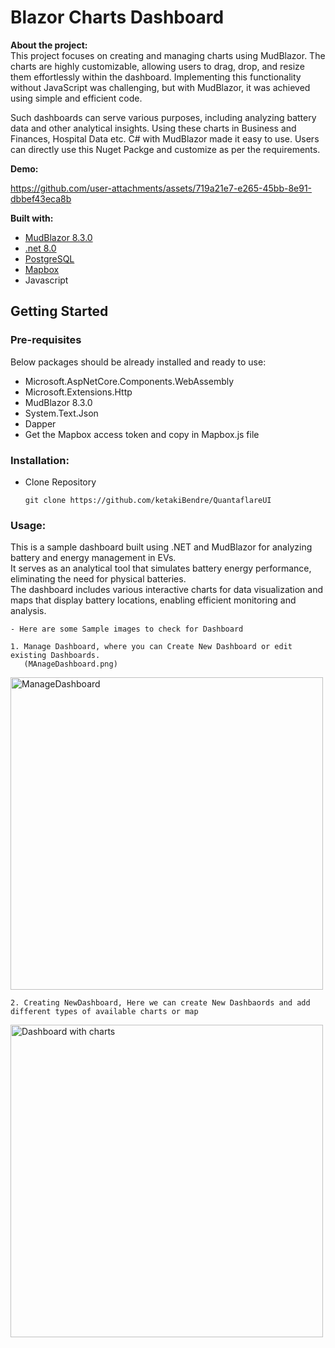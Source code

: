 # Blazor Charts Dashboard

**About the project:**  
This project focuses on creating and managing charts using MudBlazor. The charts are highly customizable, allowing users to drag, drop, and resize them effortlessly within the dashboard. Implementing this functionality without JavaScript was challenging, but with MudBlazor, it was achieved using simple and efficient code.

Such dashboards can serve various purposes, including analyzing battery data and other analytical insights. Using these charts in Business and Finances, Hospital Data etc. C# with MudBlazor made it easy to use. Users can directly use this Nuget Packge and customize as per the requirements.

**Demo:**

https://github.com/user-attachments/assets/719a21e7-e265-45bb-8e91-dbbef43eca8b
   
**Built with:**
 
   - [MudBlazor 8.3.0](https://www.mudblazor.com/)
   - [.net 8.0](https://dotnet.microsoft.com/en-us/download/dotnet-framework)
   - [PostgreSQL](https://www.postgresql.org/)
   - [Mapbox](https://www.mapbox.com/)
   - Javascript

<!-- GETTING STARTED -->
## Getting Started
### Pre-requisites  
   Below packages should be already installed and ready to use:  
   - Microsoft.AspNetCore.Components.WebAssembly
   - Microsoft.Extensions.Http
   - MudBlazor 8.3.0
   - System.Text.Json
   - Dapper
   - Get the Mapbox access token and copy in Mapbox.js file
     
### **Installation:**
   - Clone Repository
     ```
     git clone https://github.com/ketakiBendre/QuantaflareUI
     ```

### Usage:

This is a sample dashboard built using .NET and MudBlazor for analyzing battery and energy management in EVs.  
It serves as an analytical tool that simulates battery energy performance, eliminating the need for physical batteries.  
The dashboard includes various interactive charts for data visualization and maps that display battery locations,
enabling efficient monitoring and analysis.
    
    - Here are some Sample images to check for Dashboard   
    
    1. Manage Dashboard, where you can Create New Dashboard or edit existing Dashboards.
       (MAnageDashboard.png)
<img width="500" alt="ManageDashboard" src="https://github.com/user-attachments/assets/d9ac50a8-12d9-439d-8c19-fca05d46c81d" />  

    2. Creating NewDashboard, Here we can create New Dashbaords and add different types of available charts or map
       
<img width="500" alt="Dashboard with charts" src="https://github.com/user-attachments/assets/ee5f07f1-1ddb-40e4-ae50-3e2096837c99" />
